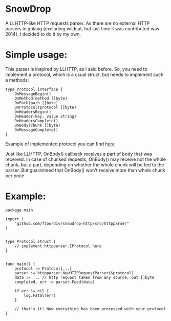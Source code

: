 # SnowDrop
A LLHTTP-like HTTP requests parser. As there are no external HTTP parsers in golang (excluding wildcat, but last time it was contributed was 2014), I decided to do it by my own.


# Simple usage:
This parser is inspired by LLHTTP, as I said before. So, you need to implement a protocol, which is a usual struct, but needs to implement such a methods:

```
type Protocol interface {
	OnMessageBegin()
	OnMethod(method []byte)
	OnPath(path []byte)
	OnProtocol(protocol []byte)
	OnHeadersBegin()
	OnHeader(key, value string)
	OnHeadersComplete()
	OnBody(chunk []byte)
	OnMessageComplete()
}
```

Example of implemented protocol you can find [here](https://github.com/floordiv/snowdrop-http/blob/master/tests/parser_test.go#L9)

Just like LLHTTP, OnBody() callback receives a part of body that was received. In case of chunked requests, OnBody() may receive not the whole chunk, but a part, depending on 
whether the whole chunk will be fed to the parser. But guaranteed that OnBody() won't receive more than whole chunk per once

# Example:

```
package main

import (
	"github.com/floordiv/snowdrop-http/src/httpparser"
)


type Protocol struct {
	// implement httpparser.IProtocol here
}


func main() {
	protocol := Protocol{...}
	parser := httpparser.NewHTTPRequestParser(&protocol)
	data := ... // http request taken from any source, but []byte
	completed, err := parser.Feed(data)
	
	if err != nil {
		log.Fatal(err)
	}
	
	// that's it! Now everything has been processed with your protocol
}
```

